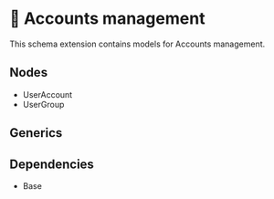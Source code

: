 # 🧩 Accounts management

This schema extension contains models for Accounts management.

## Nodes

- UserAccount
- UserGroup

## Generics

## Dependencies

- Base
